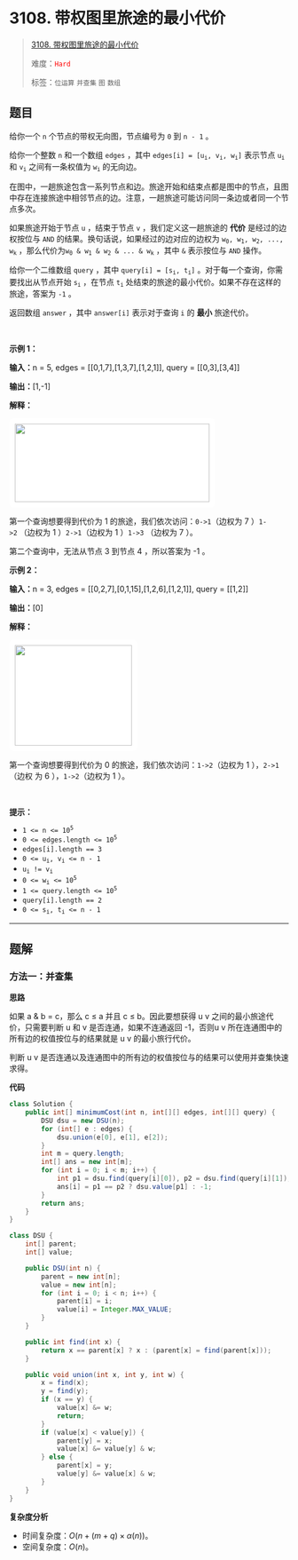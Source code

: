 # 3108. 带权图里旅途的最小代价

> [3108. 带权图里旅途的最小代价](https://leetcode.cn/problems/minimum-cost-walk-in-weighted-graph/)
>
> 难度：<font color=red>`Hard`</font>
>
> 标签：`位运算` `并查集` `图` `数组`

## 题目

<p>给你一个 <code>n</code>&nbsp;个节点的带权无向图，节点编号为 <code>0</code>&nbsp;到 <code>n - 1</code>&nbsp;。</p>

<p>给你一个整数 <code>n</code>&nbsp;和一个数组&nbsp;<code>edges</code>&nbsp;，其中&nbsp;<code>edges[i] = [u<sub>i</sub>, v<sub>i</sub>, w<sub>i</sub>]</code>&nbsp;表示节点&nbsp;<code>u<sub>i</sub></code> 和&nbsp;<code>v<sub>i</sub></code>&nbsp;之间有一条权值为&nbsp;<code>w<sub>i</sub></code>&nbsp;的无向边。</p>

<p>在图中，一趟旅途包含一系列节点和边。旅途开始和结束点都是图中的节点，且图中存在连接旅途中相邻节点的边。注意，一趟旅途可能访问同一条边或者同一个节点多次。</p>

<p>如果旅途开始于节点 <code>u</code>&nbsp;，结束于节点 <code>v</code>&nbsp;，我们定义这一趟旅途的 <strong>代价</strong>&nbsp;是经过的边权按位与 <code>AND</code>&nbsp;的结果。换句话说，如果经过的边对应的边权为&nbsp;<code>w<sub>0</sub>, w<sub>1</sub>, w<sub>2</sub>, ..., w<sub>k</sub></code>&nbsp;，那么代价为<code>w<sub>0</sub> &amp; w<sub>1</sub> &amp; w<sub>2</sub> &amp; ... &amp; w<sub>k</sub></code>&nbsp;，其中&nbsp;<code>&amp;</code>&nbsp;表示按位与&nbsp;<code>AND</code>&nbsp;操作。</p>

<p>给你一个二维数组&nbsp;<code>query</code>&nbsp;，其中&nbsp;<code>query[i] = [s<sub>i</sub>, t<sub>i</sub>]</code>&nbsp;。对于每一个查询，你需要找出从节点开始&nbsp;<code>s<sub>i</sub></code>&nbsp;，在节点&nbsp;<code>t<sub>i</sub></code>&nbsp;处结束的旅途的最小代价。如果不存在这样的旅途，答案为&nbsp;<code>-1</code>&nbsp;。</p>

<p>返回数组<em>&nbsp;</em><code>answer</code>&nbsp;，其中<em>&nbsp;</em><code>answer[i]</code><em>&nbsp;</em>表示对于查询 <code>i</code>&nbsp;的&nbsp;<strong>最小</strong>&nbsp;旅途代价。</p>

<p>&nbsp;</p>

<p><strong class="example">示例 1：</strong></p>

<div class="example-block">
<p><span class="example-io"><b>输入：</b>n = 5, edges = [[0,1,7],[1,3,7],[1,2,1]], query = [[0,3],[3,4]]</span></p>

<p><span class="example-io"><b>输出：</b>[1,-1]</span></p>

<p><strong>解释：</strong></p>

<p><img alt="" src="https://assets.leetcode.com/uploads/2024/01/31/q4_example1-1.png" style="padding: 10px; background: rgb(255, 255, 255); border-radius: 0.5rem; width: 351px; height: 141px;" /></p>

<p>第一个查询想要得到代价为 1 的旅途，我们依次访问：<code>0-&gt;1</code>（边权为 7 ）<code>1-&gt;2</code>&nbsp;（边权为 1 ）<code>2-&gt;1</code>（边权为 1 ）<code>1-&gt;3</code>&nbsp;（边权为 7 ）。</p>

<p>第二个查询中，无法从节点 3 到节点 4 ，所以答案为 -1 。</p>

<p><strong class="example">示例 2：</strong></p>
</div>

<div class="example-block">
<p><span class="example-io"><b>输入：</b>n = 3, edges = [[0,2,7],[0,1,15],[1,2,6],[1,2,1]], query = [[1,2]]</span></p>

<p><span class="example-io"><b>输出：</b>[0]</span></p>

<p><strong>解释：</strong></p>

<p><img alt="" src="https://assets.leetcode.com/uploads/2024/01/31/q4_example2e.png" style="padding: 10px; background: rgb(255, 255, 255); border-radius: 0.5rem; width: 211px; height: 181px;" /></p>

<p>第一个查询想要得到代价为 0 的旅途，我们依次访问：<code>1-&gt;2</code>（边权为 1 ），<code>2-&gt;1</code>（边权 为 6 ），<code>1-&gt;2</code>（边权为 1 ）。</p>
</div>

<p>&nbsp;</p>

<p><strong>提示：</strong></p>

<ul>
	<li><code>1 &lt;= n &lt;= 10<sup>5</sup></code></li>
	<li><code>0 &lt;= edges.length &lt;= 10<sup>5</sup></code></li>
	<li><code>edges[i].length == 3</code></li>
	<li><code>0 &lt;= u<sub>i</sub>, v<sub>i</sub> &lt;= n - 1</code></li>
	<li><code>u<sub>i</sub> != v<sub>i</sub></code></li>
	<li><code>0 &lt;= w<sub>i</sub> &lt;= 10<sup>5</sup></code></li>
	<li><code>1 &lt;= query.length &lt;= 10<sup>5</sup></code></li>
	<li><code>query[i].length == 2</code></li>
	<li><code>0 &lt;= s<sub>i</sub>, t<sub>i</sub> &lt;= n - 1</code></li>
</ul>


--------------------

## 题解

### 方法一：并查集

**思路**

如果 a & b = c，那么 c ≤ a 并且 c ≤ b。因此要想获得 u v 之间的最小旅途代价，只需要判断 u 和 v 是否连通，如果不连通返回 -1，否则u v 所在连通图中的所有边的权值按位与的结果就是 u v 的最小旅行代价。

判断 u v 是否连通以及连通图中的所有边的权值按位与的结果可以使用并查集快速求得。

**代码**

```java
class Solution {
    public int[] minimumCost(int n, int[][] edges, int[][] query) {
        DSU dsu = new DSU(n);
        for (int[] e : edges) {
            dsu.union(e[0], e[1], e[2]);
        }
        int m = query.length;
        int[] ans = new int[m];
        for (int i = 0; i < m; i++) {
            int p1 = dsu.find(query[i][0]), p2 = dsu.find(query[i][1]);
            ans[i] = p1 == p2 ? dsu.value[p1] : -1;
        }
        return ans;
    }
}

class DSU {
    int[] parent;
    int[] value;

    public DSU(int n) {
        parent = new int[n];
        value = new int[n];
        for (int i = 0; i < n; i++) {
            parent[i] = i;
            value[i] = Integer.MAX_VALUE;
        }
    }

    public int find(int x) {
        return x == parent[x] ? x : (parent[x] = find(parent[x]));
    }

    public void union(int x, int y, int w) {
        x = find(x);
        y = find(y);
        if (x == y) {
            value[x] &= w;
            return;
        }
        if (value[x] < value[y]) {
            parent[y] = x;
            value[x] &= value[y] & w;
        } else {
            parent[x] = y;
            value[y] &= value[x] & w;
        }
    }
}
```

**复杂度分析**

- 时间复杂度：$O(n+(m+q)×α(n))$。
- 空间复杂度：$O(n)$。
